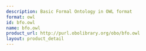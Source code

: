 ```yaml
---
description: Basic Formal Ontology in OWL format
format: owl
id: bfo.owl
name: bfo.owl
product_url: http://purl.obolibrary.org/obo/bfo.owl
layout: product_detail
---
```

